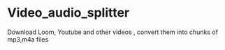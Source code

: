 # Video_audio_splitter
Download Loom, Youtube and other videos , convert them into chunks of mp3,m4a files
